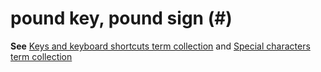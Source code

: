 # pound key, pound sign (\#)

**See** [Keys and keyboard shortcuts term collection](~/a-z-word-list-term-collections/term-collections/keys-keyboard-shortcuts.md) and [Special characters term collection](~/a-z-word-list-term-collections/term-collections/special-characters.md)
